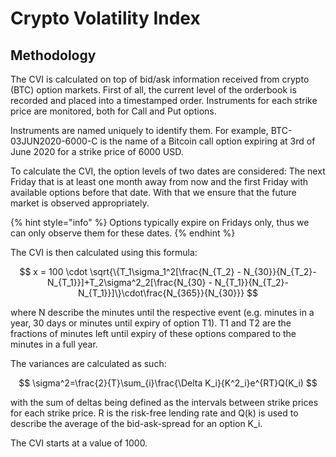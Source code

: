 # Crypto Volatility Index

## Methodology

The CVI is calculated on top of bid/ask information received from crypto \(BTC\) option markets. First of all, the current level of the orderbook is recorded and placed into a timestamped order. Instruments for each strike price are monitored, both for Call and Put options.

Instruments are named uniquely to identify them. For example, BTC-03JUN2020-6000-C is the name of a Bitcoin call option expiring at 3rd of June 2020 for a strike price of 6000 USD.

To calculate the CVI, the option levels of two dates are considered: The next Friday that is at least one month away from now and the first Friday with available options before that date. With that we ensure that the future market is observed appropriately.

{% hint style="info" %}
Options typically expire on Fridays only, thus we can only observe them for these dates.
{% endhint %}

The CVI is then calculated using this formula:

$$
x = 100 \cdot \sqrt{\{T_1\sigma_1^2[\frac{N_{T_2} - N_{30}}{N_{T_2}-N_{T_1}}]+T_2\sigma^2_2[\frac{N_{30} - N_{T_1}}{N_{T_2}-N_{T_1}}]\}\cdot\frac{N_{365}}{N_{30}}}
$$

where N describe the minutes until the respective event \(e.g. minutes in a year, 30 days or minutes until expiry of option T1\). T1 and T2 are the fractions of minutes left until expiry of these options compared to the minutes in a full year.

The variances are calculated as such:

$$
\sigma^2=\frac{2}{T}\sum_{i}\frac{\Delta K_i}{K^2_i}e^{RT}Q(K_i)
$$

with the sum of deltas being defined as the intervals between strike prices for each strike price. R is the risk-free lending rate and Q\(k\) is used to describe the average of the bid-ask-spread for an option K\_i.

The CVI starts at a value of 1000.

